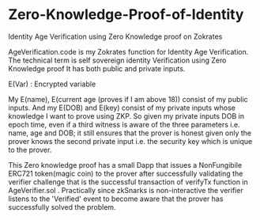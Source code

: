 # Zero-Knowledge-Proof-of-Identity

 Identity Age Verification using Zero Knowledge proof on Zokrates 



AgeVerification.code is my Zokrates function for Identity Age Verification. The technical term is self sovereign identity Verification using Zero Knowledge proof
It has both public and private inputs. 

E(Var) : Encrypted variable

My E(name), E(current age (proves if I am above 18)) consist of my public inputs. And my E(DOB) and E(key) consist of my private inputs whose knowledge I want to prove using ZKP. So given my private inputs DOB in epoch time, even if a third witness is aware of the three parameters  i.e. name, age and DOB; it still ensures that the prover is honest given only the prover knows the second private input i.e. the security key which is unique to the prover. 

This Zero knowledge proof has a small Dapp that issues a NonFungibile ERC721 token(magic coin) to the prover after successfully validating the verifier challenge that is the successful transaction of verifyTx function in AgeVerifier.sol . Practically since zkSnarks is non-interactive the verifier listens to the 'Verified' event to become aware that the prover has successfully solved the problem.
